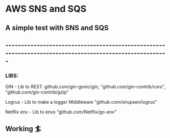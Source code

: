 # AWS SNS and SQS

## A simple test with SNS and SQS
## -------------------------------------------------------------------------------------------------------
### LIBS:
<p>GIN - Lib to REST: <a>github.com/gin-gonic/gin</a>, <a>"github.com/gin-contrib/cors"</a>, <a>"github.com/gin-contrib/gzip"</a></p>
<p>Logrus - Lib to make a logger Middleware <a>"github.com/sirupsen/logrus"</a></p>
<p>Netflix env - Lib to envs <a>"github.com/Netflix/go-env"</a></p>

## Working :surfer:
